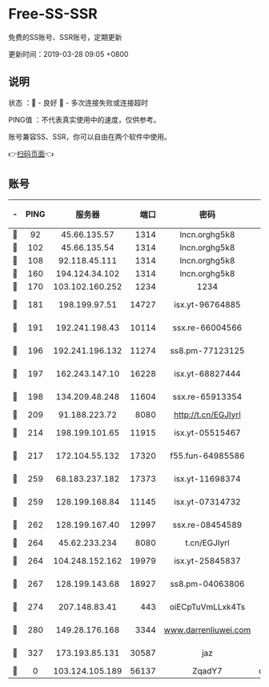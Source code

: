 # Free-SS-SSR

免费的SS账号、SSR账号，定期更新

更新时间：2019-03-28 09:05 +0800

## 说明

状态     ：🙂 - 良好 🙁 - 多次连接失败或连接超时

PING值   ：不代表真实使用中的速度，仅供参考。

账号兼容SS、SSR，你可以自由在两个软件中使用。

👉[扫码页面](https://liesauer.github.io/Free-SS-SSR/)👈

## 账号

|-|PING|服务器|端口|密码|加密方式|区域|
|:----:|:----:|:-----:|-----:|:----:|:----:|:----:|
|🙂|92|45.66.135.57|1314|lncn.orghg5k8|rc4|US|
|🙂|102|45.66.135.54|1314|lncn.orghg5k8|rc4|US|
|🙂|108|92.118.45.111|1314|lncn.orghg5k8|rc4|GR|
|🙂|160|194.124.34.102|1314|lncn.orghg5k8|rc4|JP|
|🙂|170|103.102.160.252|1234|1234|rc4-md5|JP|
|🙂|181|198.199.97.51|14727|isx.yt-96764885|aes-256-cfb|US|
|🙂|191|192.241.198.43|10114|ssx.re-66004566|aes-256-cfb|US|
|🙂|196|192.241.196.132|11274|ss8.pm-77123125|aes-256-cfb|US|
|🙂|197|162.243.147.10|16228|isx.yt-68827444|aes-256-cfb|US|
|🙂|198|134.209.48.248|11604|ssx.re-65913354|aes-256-cfb|US|
|🙂|209|91.188.223.72|8080|http://t.cn/EGJIyrl|rc4-md5|RU|
|🙂|214|198.199.101.65|11915|isx.yt-05515467|aes-256-cfb|US|
|🙂|217|172.104.55.132|17320|f55.fun-64985586|aes-256-cfb|SG|
|🙂|259|68.183.237.182|17373|isx.yt-11698374|aes-256-cfb|SG|
|🙂|259|128.199.168.84|11145|isx.yt-07314732|aes-256-cfb|SG|
|🙂|262|128.199.167.40|12997|ssx.re-08454589|aes-256-cfb|SG|
|🙂|264|45.62.233.234|8080|t.cn/EGJIyrl|rc4-md5|CA|
|🙂|264|104.248.152.162|19979|isx.yt-25845837|aes-256-cfb|SG|
|🙂|267|128.199.143.68|18927|ss8.pm-04063806|aes-256-cfb|SG|
|🙂|274|207.148.83.41|443|oiECpTuVmLLxk4Ts|aes-256-cfb|AU|
|🙂|280|149.28.176.168|3344|www.darrenliuwei.com|aes-256-cfb|AU|
|🙂|327|173.193.85.131|30587|jaz|aes-256-cfb|US|
|🙁|0|103.124.105.189|56137|ZqadY7|chacha20|US|
